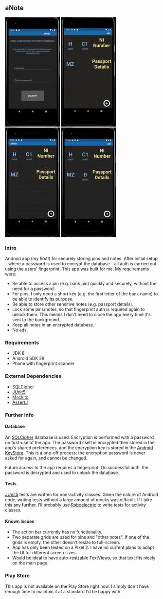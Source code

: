 ## aNote


![Initial Password Setup](/previews/initial_password_setup.gif)
![Main Screen](/previews/main_screen.gif)
![Adding Pin](/previews/adding_pin.gif)
![Adding Note](/previews/adding_note.gif)


### Intro

Android app (my first!) for securely storing pins and notes. After initial setup - where a password is used to encrypt the database - 
all auth is carried out using the users' fingerprint. This app was built for me. My requirements were: 

- Be able to access a pin (e.g. bank pin) quickly and securely, without the need for a password. 
- For pins, I only need a short key (e.g. the first letter of the bank name) to be able to identify its purpose.
- Be able to store other sensitive notes (e.g. passport details).
- Lock some pins/notes, so that fingerprint auth is required again to unlock them. This means I don't need to close the app every time it's sent to the background.
- Keep all notes in an encrypted database.
- No ads.


### Requirements
- JDK 8
- Android SDK 28
- Phone with fingerprint scanner

### External Dependencies
- [SQLCipher](https://github.com/sqlcipher/sqlcipher)
- [JUnit5](https://junit.org/junit5/)
- [Mockito](https://site.mockito.org)
- [AssertJ](https://joel-costigliola.github.io/assertj/index.html)

### Further Info

#### Database

An [SQLCipher](https://github.com/sqlcipher/sqlcipher) database is used. Encryption is performed with a password 
on first-use of the app. The password itself is encrypted then stored in the app's shared preferences, and the 
encryption key is stored in the [Android KeyStore](https://developer.android.com/training/articles/keystore). 
This is a one-off process: the encryption password is never asked for again, and cannot be changed. 

Future access to the app requires a fingerprint. On successful auth, the password is decrypted and used to unlock
the database.

#### Tests

[JUnit5](https://junit.org/junit5/) tests are written for non-activity classes. Given the nature of Android code, writing tests without a large amount of mocks was difficult. If I take this any further, I'll probably use [Roboelectric](http://robolectric.org) to write tests for activity classes.

#### Known Issues
- The action bar currently has no functionality.
- Two separate grids are used for pins and "other notes". If one of the grids is empty, the other doesn't resize to full-screen.
- App has only been tested on a Pixel 2. I have no current plans to adapt the UI for different screen sizes.
- Would be ideal to have auto-resizable TextViews, so that text fits nicely on the main page.

### Play Store

This app is not available on the Play Store right now. I simply don't have enough time to maintain it at a standard I'd be happy with.
